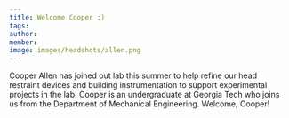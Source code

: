 ```yaml
---
title: Welcome Cooper :)
tags:
author: 
member: 
image: images/headshots/allen.png
---
```


Cooper Allen has joined out lab this summer to help refine our head restraint devices and building instrumentation to support experimental projects in the lab.  Cooper is an undergraduate at Georgia Tech who joins us from the Department of Mechanical Engineering.  Welcome, Cooper!

